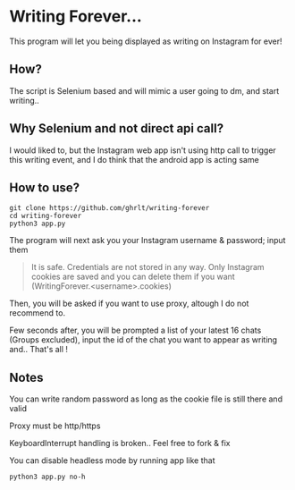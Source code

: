 # Writing Forever...

This program will let you being displayed as writing on Instagram for ever!

## How?
The script is Selenium based and will mimic a user going to dm, and start writing..

## Why Selenium and not direct api call?
I would liked to, but the Instagram web app isn't using http call to trigger this writing event, and I do think that the android app is acting same

## How to use?

```
git clone https://github.com/ghrlt/writing-forever
cd writing-forever
python3 app.py
```
The program will next ask you your Instagram username & password; input them
> It is safe. Credentials are not stored in any way. Only Instagram cookies are saved and you can delete them if you want (WritingForever.\<username>.cookies)
 
Then, you will be asked if you want to use proxy, altough I do not recommend to.

Few seconds after, you will be prompted a list of your latest 16 chats (Groups excluded), input the id of the chat you want to appear as writing
and.. That's all !

## Notes
You can write random password as long as the cookie file is still there and valid

Proxy must be http/https

KeyboardInterrupt handling is broken.. Feel free to fork & fix

You can disable headless mode by running app like that
```
python3 app.py no-h
```
